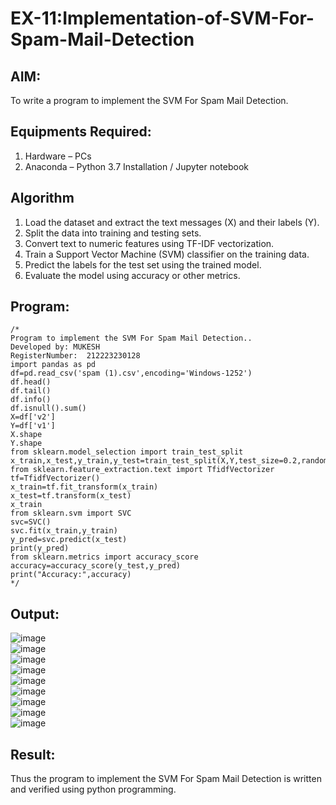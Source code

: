 # EX-11:Implementation-of-SVM-For-Spam-Mail-Detection

## AIM:
To write a program to implement the SVM For Spam Mail Detection.

## Equipments Required:
1. Hardware – PCs
2. Anaconda – Python 3.7 Installation / Jupyter notebook

## Algorithm
1. Load the dataset and extract the text messages (X) and their labels (Y).
2. Split the data into training and testing sets.
3. Convert text to numeric features using TF-IDF vectorization.
4. Train a Support Vector Machine (SVM) classifier on the training data.
5. Predict the labels for the test set using the trained model.
6. Evaluate the model using accuracy or other metrics.

## Program:
```
/*
Program to implement the SVM For Spam Mail Detection..
Developed by: MUKESH
RegisterNumber:  212223230128
import pandas as pd
df=pd.read_csv('spam (1).csv',encoding='Windows-1252')
df.head()
df.tail()
df.info()
df.isnull().sum()
X=df['v2']
Y=df['v1']
X.shape
Y.shape
from sklearn.model_selection import train_test_split
x_train,x_test,y_train,y_test=train_test_split(X,Y,test_size=0.2,random_state=42)
from sklearn.feature_extraction.text import TfidfVectorizer
tf=TfidfVectorizer()
x_train=tf.fit_transform(x_train)
x_test=tf.transform(x_test)
x_train
from sklearn.svm import SVC
svc=SVC()
svc.fit(x_train,y_train)
y_pred=svc.predict(x_test)
print(y_pred)
from sklearn.metrics import accuracy_score
accuracy=accuracy_score(y_test,y_pred)
print("Accuracy:",accuracy)
*/
```

## Output:
![image](https://github.com/user-attachments/assets/04c6aced-8487-4642-81c9-d72f2fa6d03c)<br>
![image](https://github.com/user-attachments/assets/39bd1ef8-fec1-4962-8252-e7c774be148f)<br>
![image](https://github.com/user-attachments/assets/bf39c4b5-c1f6-4815-8a05-a40efed7ce78)<br>
![image](https://github.com/user-attachments/assets/ed284a8f-2fa3-4e66-9f7b-b57183e09566)<br>
![image](https://github.com/user-attachments/assets/62cef133-1dfe-438c-9082-b816ae35471d)<br>
![image](https://github.com/user-attachments/assets/25b16ba2-1dbb-403b-8407-8d5251de23d0)<br>
![image](https://github.com/user-attachments/assets/b20ca7eb-d4ce-4f99-95f6-436054bc243e)<br>
![image](https://github.com/user-attachments/assets/7ee04bbb-a890-4138-9e8c-84986b5ca2fb)<br>
![image](https://github.com/user-attachments/assets/fce9b599-65b7-43dd-ab79-2eee6ecbde08)

## Result:
Thus the program to implement the SVM For Spam Mail Detection is written and verified using python programming.
